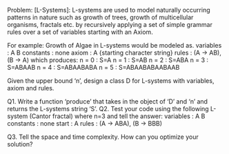Problem: [L-Systems]: L-systems are used to model naturally occurring patterns in nature such as growth of trees, growth of multicellular organisms, fractals etc. by recursively applying a set of simple grammar rules over a set of variables starting with an Axiom.

For example: Growth of Algae in L-systems would be modeled as.
variables : A B
constants : none
axiom  : A {starting character string}
rules  : (A → AB), (B → A)
which produces:
n = 0 : S=A
n = 1 : S=AB
n = 2 : S=ABA
n = 3 : S=ABAAB
n = 4 : S=ABAABABA
n = 5 : S=ABAABABAABAAB

Given the upper bound ‘n’, design a class D for L-systems with variables, axiom and rules. 

Q1. Write a function ‘produce’ that takes in the object of ‘D’ and ‘n’ and returns the L-systems string ‘S’.
Q2. Test your code using the following L-system (Cantor fractal) where n=3 and tell the answer:
variables : A B
constants : none
start  : A
rules  : (A → ABA), (B → BBB)

Q3. Tell the space and time complexity. How can you optimize your solution? 

